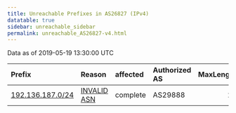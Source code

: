 ```yaml
---
title: Unreachable Prefixes in AS26827 (IPv4)
datatable: true
sidebar: unreachable_sidebar
permalink: unreachable_AS26827-v4.html
---
```


Data as of 2019-05-19 13:30:00 UTC


<div class="datatable-begin"></div>

| Prefix                                                     | Reason                                                                                                  | affected   | Authorized AS   |   MaxLength | Anchor                           |   unreachable /24s |
|:-----------------------------------------------------------|:--------------------------------------------------------------------------------------------------------|:-----------|:----------------|------------:|:---------------------------------|-------------------:|
| [192.136.187.0/24](https://stat.ripe.net/192.136.187.0/24) | [INVALID ASN](https://rpki-validator.ripe.net/announcement-preview?asn=AS26827&prefix=192.136.187.0/24) | complete   | AS29888         |          24 | [ARIN](unreachable_ARIN-v4.html) |                  1 |

<div class="datatable-end"></div>